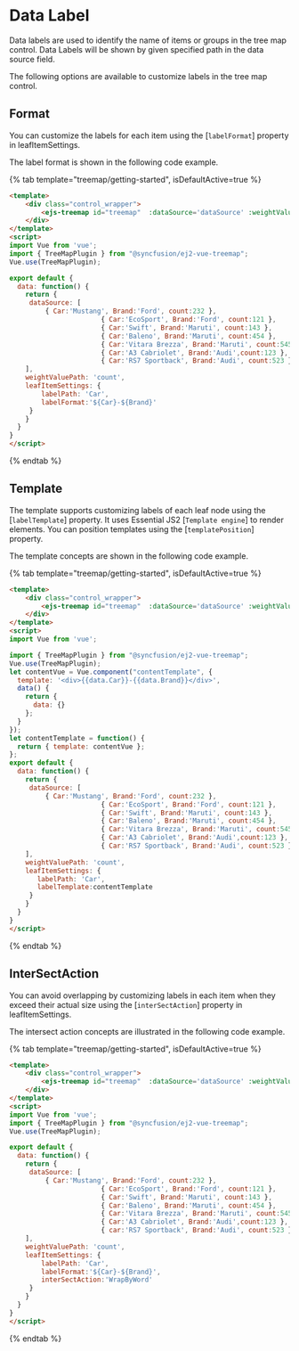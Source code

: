 # Data Label

Data labels are used to identify the name of items or groups in the tree map control. Data Labels will be shown by given specified path in the data source field.

The following options are available to customize labels in the tree map control.

## Format

You can customize the labels for each item using the [`labelFormat`] property in leafItemSettings.

The label format is shown in the following code example.

{% tab template="treemap/getting-started", isDefaultActive=true %}

```html
<template>
    <div class="control_wrapper">
        <ejs-treemap id="treemap"  :dataSource='dataSource' :weightValuePath='weightValuePath' :leafItemSettings='leafItemSettings'></ejs-treemap>
    </div>
</template>
<script>
import Vue from 'vue';
import { TreeMapPlugin } from "@syncfusion/ej2-vue-treemap";
Vue.use(TreeMapPlugin);

export default {
  data: function() {
    return {
     dataSource: [
         { Car:'Mustang', Brand:'Ford', count:232 },
                       { Car:'EcoSport', Brand:'Ford', count:121 },
                       { Car:'Swift', Brand:'Maruti', count:143 },
                       { Car:'Baleno', Brand:'Maruti', count:454 },
                       { Car:'Vitara Brezza', Brand:'Maruti', count:545 },
                       { Car:'A3 Cabriolet', Brand:'Audi',count:123 },
                       { Car:'RS7 Sportback', Brand:'Audi', count:523 }
    ],
    weightValuePath: 'count',
    leafItemSettings: {
        labelPath: 'Car',
        labelFormat:'${Car}-${Brand}'
     }
    }
  }
}
</script>
```

{% endtab %}

## Template

The template supports customizing labels of each leaf node using the [`labelTemplate`] property. It uses Essential JS2 [`Template engine`] to render elements. You can position templates using the [`templatePosition`] property.

The template concepts are shown in the following code example.

{% tab template="treemap/getting-started", isDefaultActive=true %}

```html
<template>
    <div class="control_wrapper">
        <ejs-treemap id="treemap"  :dataSource='dataSource' :weightValuePath='weightValuePath' :leafItemSettings='leafItemSettings'></ejs-treemap>
    </div>
</template>
<script>
import Vue from 'vue';

import { TreeMapPlugin } from "@syncfusion/ej2-vue-treemap";
Vue.use(TreeMapPlugin);
let contentVue = Vue.component("contentTemplate", {
  template: '<div>{{data.Car}}-{{data.Brand}}</div>',
  data() {
    return {
      data: {}
    };
  }
});
let contentTemplate = function() {
  return { template: contentVue };
};
export default {
  data: function() {
    return {
     dataSource: [
         { Car:'Mustang', Brand:'Ford', count:232 },
                       { Car:'EcoSport', Brand:'Ford', count:121 },
                       { Car:'Swift', Brand:'Maruti', count:143 },
                       { Car:'Baleno', Brand:'Maruti', count:454 },
                       { Car:'Vitara Brezza', Brand:'Maruti', count:545 },
                       { Car:'A3 Cabriolet', Brand:'Audi',count:123 },
                       { Car:'RS7 Sportback', Brand:'Audi', count:523 }
    ],
    weightValuePath: 'count',
    leafItemSettings: {
       labelPath: 'Car',
       labelTemplate:contentTemplate
     }
    }
  }
}
</script>
```

{% endtab %}

## InterSectAction

You can avoid overlapping by customizing labels in each item when they exceed their actual size using the [`interSectAction`] property in leafItemSettings.

The intersect action concepts are illustrated in the following code example.

{% tab template="treemap/getting-started", isDefaultActive=true %}

```html
<template>
    <div class="control_wrapper">
        <ejs-treemap id="treemap"  :dataSource='dataSource' :weightValuePath='weightValuePath' :leafItemSettings='leafItemSettings'></ejs-treemap>
    </div>
</template>
<script>
import Vue from 'vue';
import { TreeMapPlugin } from "@syncfusion/ej2-vue-treemap";
Vue.use(TreeMapPlugin);

export default {
  data: function() {
    return {
     dataSource: [
         { Car:'Mustang', Brand:'Ford', count:232 },
                       { Car:'EcoSport', Brand:'Ford', count:121 },
                       { Car:'Swift', Brand:'Maruti', count:143 },
                       { Car:'Baleno', Brand:'Maruti', count:454 },
                       { Car:'Vitara Brezza', Brand:'Maruti', count:545 },
                       { Car:'A3 Cabriolet', Brand:'Audi',count:123 },
                       { car:'RS7 Sportback', Brand:'Audi', count:523 }
    ],
    weightValuePath: 'count',
    leafItemSettings: {
        labelPath: 'Car',
        labelFormat:'${Car}-${Brand}',
        interSectAction:'WrapByWord'
     }
    }
  }
}
</script>
```

{% endtab %}